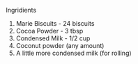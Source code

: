 Ingridients
1. Marie Biscuits - 24 biscuits
2. Cocoa Powder - 3 tbsp
3. Condensed Milk - 1/2 cup
4. Coconut powder (any amount) 
5. A little more condensed milk (for rolling)
